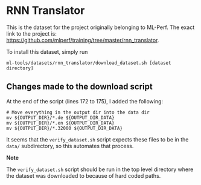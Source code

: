 # RNN Translator

This is the dataset for the project originally belonging to ML-Perf. The exact link to the
project is: <https://github.com/mlperf/training/tree/master/rnn_translator>. 

To install this dataset, simply run
```
ml-tools/datasets/rnn_translator/download_dataset.sh [dataset directory]
```

## Changes made to the download script

At the end of the script (lines 172 to 175), I added the following:
```
# Move everything in the output dir into the data dir
mv ${OUTPUT_DIR}/*.de ${OUTPUT_DIR_DATA}
mv ${OUTPUT_DIR}/*.en ${OUTPUT_DIR_DATA}
mv ${OUTPUT_DIR}/*.32000 ${OUTPUT_DIR_DATA}
```
It seems that the `verify_dataset.sh` script expects these files to be in the `data/` 
subdirectory, so this automates that process.

**Note**

The `verify_dataset.sh` script should be run in the top level directory where the dataset was
downloaded to because of hard coded paths.

